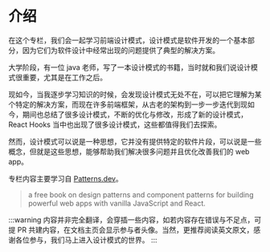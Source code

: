 # 介绍

在这个专栏，我们会一起学习前端设计模式，设计模式是软件开发的一个基本部分，因为它们为软件设计中经常出现的问题提供了典型的解决方案。

大学阶段，有一位 java 老师，写了一本设计模式的书籍，当时就和我们说设计模式很重要，尤其是在工作之后。

现如今，当我逐步学习知识的时候，会发现设计模式无处不在，可以把它理解为某个特定的解决方案，而现在许多前端框架，从古老的架构到一步一步迭代到现如今，期间也总结了很多设计模式，不断的优化与修改，形成了新的设计模式，React Hooks 当中也出现了很多设计模式，这些都值得我们去探索。

然而，设计模式可以说是一种思想，它并没有提供特定的软件片段，可以说是一些概念，但就是这些思想，能够帮助我们解决很多问题并且优化改善我们的 web app。


专栏内容主要学习自 [Patterns.dev](https://www.patterns.dev/)。

> a free book on design patterns and component patterns for building powerful web apps with vanilla JavaScript and React.


:::warning
内容并非完全翻译，会穿插一些内容，如若内容存在错误与不足点，可提 PR 共建内容，在文档主页会显示参与者头像。当然，更推荐阅读英文原文，感谢各位参与，我们马上进入设计模式的世界。
:::